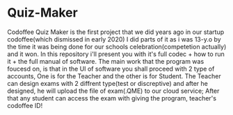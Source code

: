 # Quiz-Maker
Codoffee Quiz Maker is the first project that we did years ago in our startup codoffee(which dismissed in early 2020) I did parts of it as i was 13-y.o by the time it was being done for our schools celebration(competetion actually) and it won. In this repository i'll present you with it's full codec + how to run it + the full manual of software. The main work that the program was foucesd on, is that in the UI of software you shall proceed with 2 type of accounts, One is for the Teacher and the other is for Student. The Teacher can design exams with 2 diffrent type(test or discreptive) and after he designed, he will upload the file of exam(.QME) to our cloud service; After that any student can access the exam with giving the program, teacher's codoffee ID! 
